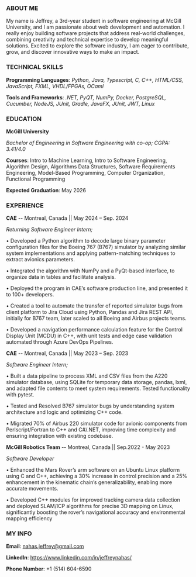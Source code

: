 <div align="center">
<!--   <img src="https://user-images.githubusercontent.com/38964964/167203498-225a03a5-49f4-4262-abe4-78da42559625.png" width="100%" alt="Banner"> -->
</div>

<h3>ABOUT ME</h3>

My name is Jeffrey, a 3rd-year student in software engineering at McGill University, and I am passionate about web development and automation. I really enjoy building software projects that address real-world challenges, combining creativity and technical expertise to develop meaningful solutions. Excited to explore the software industry, I am eager to contribute, grow, and discover innovative ways to make an impact.

<h3>TECHNICAL SKILLS</h3>

**Programming Languages**: *Python, Java, Typescript, C, C++, HTML/CSS, JavaScript, FXML, VHDL/FPGAs, OCaml*

**Tools and Frameworks**: *.NET, PyQT, NumPy, Docker, PostgreSQL, Cucumber, NodeJS, JUnit, Gradle, JavaFX, JUnit,
JWT, Linux*

<h3>EDUCATION</h3>

**McGill University**

*Bachelor of Engineering in Software Engineering with co-op; CGPA: 3.41/4.0*

**Courses**: Intro to Machine Learning, Intro to Software Engineering, Algorithm Design, Algorithms Data Structures, Software
Requirements Engineering, Model-Based Programming, Computer Organization, Functional Programming

**Expected Graduation**: May 2026

<h3>EXPERIENCE</h3>

**CAE** -- Montreal, Canada || May 2024 – Sep. 2024

*Returning Software Engineer Intern;*

• Developed a Python algorithm to decode large binary parameter configuration files for the Boeing 767 (B767) simulator
by analyzing similar system implementations and applying pattern-matching techniques to extract avionics parameters.

• Integrated the algorithm with NumPy and a PyQt-based interface, to organize data in tables and facilitate analysis.

• Deployed the program in CAE’s software production line, and presented it to 100+ developers.

• Created a tool to automate the transfer of reported simulator bugs from client platform to Jira Cloud using Python,
Pandas and Jira REST API, initially for B767 team, later scaled to all Boeing and Airbus projects teams.

• Developed a navigation performance calculation feature for the Control Display Unit (MCDU) in C++, with unit tests
and edge case validation automated through Azure DevOps Pipelines.


**CAE** -- Montreal, Canada || May 2023 – Sep. 2023

*Software Engineer Intern;*

• Built a data pipeline to process XML and CSV files from the A220 simulator database, using SQLite for temporary data
storage, pandas, lxml, and adapted file contents to meet system requirements. Tested functionality with pytest.

• Tested and Resolved B767 simulator bugs by understanding system architecture and logic and optimizing C++ code.

• Migrated 70% of Airbus 220 simulator code for avionic components from Perlscript/Fortran to C++ and C#/.NET,
improving time complexity and ensuring integration with existing codebase.

**McGill Robotics Team** -- Montreal, Canada || Sep.2022 - May 2023

*Software Developer* 

• Enhanced the Mars Rover’s arm software on an Ubuntu Linux platform using C and C++, achieving a 30% increase in
control precision and a 25% enhancement in the kinematic chain’s generalizability, enabling more accurate movements.

• Developed C++ modules for improved tracking camera data collection and deployed SLAM/ICP algorithms for precise
3D mapping on Linux, significantly boosting the rover’s navigational accuracy and environmental mapping efficiency


<h3>MY INFO</h3>

**Email**: nahas.jeffrey@gmail.com

**LinkedIn**: https://www.linkedin.com/in/jeffreynahas/

**Phone Number**: +1 (514) 604-6590



